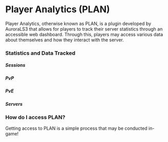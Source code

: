 # Player Analytics (PLAN)

Player Analytics, otherwise known as PLAN, is a plugin developed by AuroraLS3 that allows for players to track their server statistics through an accessible web dashboard. Through this, players may access various data about themselves and how they interact with the server.

### Statistics and Data Tracked
##### Sessions
##### PvP
##### PvE
##### Servers
### How do I access PLAN?
Getting access to PLAN is a simple process that may be conducted in-game!